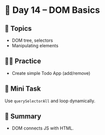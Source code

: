 # 📘 Day 14 – DOM Basics

## 📖 Topics
- DOM tree, selectors
- Manipulating elements

## 👨‍💻 Practice
- Create simple Todo App (add/remove)

## 🚀 Mini Task
Use `querySelectorAll` and loop dynamically.

## 🧠 Summary
- DOM connects JS with HTML.
